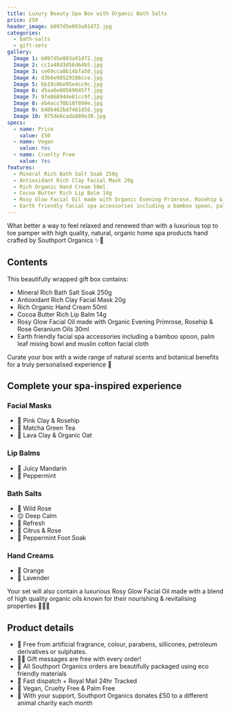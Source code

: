 ```yaml
---
title: Luxury Beauty Spa Box with Organic Bath Salts
price: £50
header_image: b097d5e093a91d72.jpg
categories:
  - bath-salts
  - gift-sets
gallery:
  Image 1: b097d5e093a91d72.jpg
  Image 2: cc1a48d3d56d64b5.jpg
  Image 3: ce69cca8b14bfa50.jpg
  Image 4: d3b6e98529186cce.jpg
  Image 5: bb19c06e95e4cc9c.jpg
  Image 6: d5aa6e80569045ff.jpg
  Image 7: 9fe868944e81cc9f.jpg
  Image 8: eb4acc70b10f899e.jpg
  Image 9: b48b462bd7461d56.jpg
  Image 10: 975de8cada889e30.jpg
specs:
  - name: Price
    value: £50
  - name: Vegan
    value: Yes
  - name: Cruelty Free
    value: Yes
features:
  - Mineral Rich Bath Salt Soak 250g
  - Antioxidant Rich Clay Facial Mask 20g
  - Rich Organic Hand Cream 50ml
  - Cocoa Butter Rich Lip Balm 14g
  - Rosy Glow Facial Oil made with Organic Evening Primrose, Rosehip & Rose Geranium Oils 30ml
  - Earth friendly facial spa accessories including a bamboo spoon, palm leaf mixing bowl and muslin cotton facial cloth for a luxurious home spa experience
---
```


What better a way to feel relaxed and renewed than with a luxurious top to toe pamper with high quality, natural, organic home spa products hand crafted by Southport Organics ✨🛁

## Contents

This beautifully wrapped gift box contains:

- Mineral Rich Bath Salt Soak 250g
- Antioxidant Rich Clay Facial Mask 20g
- Rich Organic Hand Cream 50ml
- Cocoa Butter Rich Lip Balm 14g
- Rosy Glow Facial Oil made with Organic Evening Primrose, Rosehip & Rose Geranium Oils 30ml
- Earth friendly facial spa accessories including a bamboo spoon, palm leaf mixing bowl and muslin cotton facial cloth

Curate your box with a wide range of natural scents and botanical benefits for a truly personalised experience 🫶

## Complete your spa-inspired experience

### Facial Masks

- 🌺 Pink Clay & Rosehip
- 🍵 Matcha Green Tea
- 🌾 Lava Clay & Organic Oat

### Lip Balms

- 🍊 Juicy Mandarin
- 🌱 Peppermint

### Bath Salts

- 🌸 Wild Rose
- 😌 Deep Calm
- 🌱 Refresh
- 🌹 Citrus & Rose
- 🧊 Peppermint Foot Soak

### Hand Creams

- 🍊 Orange
- 💜 Lavender

Your set will also contain a luxurious Rosy Glow Facial Oil made with a blend of high quality organic oils known for their nourishing & revitalising properties 🧖🏼‍♀️

## Product details

- 🍊 Free from artificial fragrance, colour, parabens, sillicones, petroleum derivatives or sulphates.
- ✍🏼 Gift messages are free with every order!
- 🌿 All Southport Organics orders are beautifully packaged using eco friendly materials
- 📮 Fast dispatch + Royal Mail 24hr Tracked
- 🐰 Vegan, Cruelty Free & Palm Free
- 🐾 With your support, Southport Organics donates £50 to a different animal charity each month
